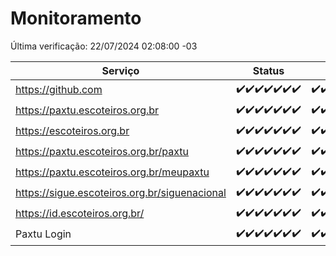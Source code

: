 # Monitoramento

Última verificação: 22/07/2024 02:08:00 -03

|Serviço|Status|Últimas 24h|
|---|---|---|
|https://github.com|<span title="2024-07-15: OK=23">✔️</span><span title="2024-07-16: OK=24">✔️</span><span title="2024-07-17: OK=24">✔️</span><span title="2024-07-18: OK=23">✔️</span><span title="2024-07-19: OK=23">✔️</span><span title="2024-07-20: OK=24">✔️</span><span title="2024-07-21: OK=5">✔️</span>|<span title="21/07/2024 03:09:00 -03 : 200">✔️</span><span title="21/07/2024 04:05:00 -03 : 200">✔️</span><span title="21/07/2024 05:08:00 -03 : 200">✔️</span><span title="21/07/2024 06:06:00 -03 : 200">✔️</span><span title="21/07/2024 07:06:00 -03 : 200">✔️</span><span title="21/07/2024 08:05:00 -03 : 200">✔️</span><span title="21/07/2024 09:12:00 -03 : 200">✔️</span><span title="21/07/2024 10:07:00 -03 : 200">✔️</span><span title="21/07/2024 11:06:00 -03 : 200">✔️</span><span title="21/07/2024 12:07:00 -03 : 200">✔️</span><span title="21/07/2024 13:09:00 -03 : 200">✔️</span><span title="21/07/2024 14:04:00 -03 : 200">✔️</span><span title="21/07/2024 15:08:00 -03 : 200">✔️</span><span title="21/07/2024 16:03:00 -03 : 200">✔️</span><span title="21/07/2024 17:08:00 -03 : 200">✔️</span><span title="21/07/2024 18:05:00 -03 : 200">✔️</span><span title="21/07/2024 19:06:00 -03 : 200">✔️</span><span title="21/07/2024 20:06:00 -03 : 200">✔️</span><span title="21/07/2024 21:36:00 -03 : 200">✔️</span><span title="21/07/2024 23:00:00 -03 : 200">✔️</span><span title="22/07/2024 00:09:00 -03 : 200">✔️</span><span title="22/07/2024 01:09:00 -03 : 200">✔️</span><span title="22/07/2024 02:08:00 -03 : 200">✔️</span>|
|https://paxtu.escoteiros.org.br|<span title="2024-07-15: OK=23">✔️</span><span title="2024-07-16: OK=24">✔️</span><span title="2024-07-17: OK=24">✔️</span><span title="2024-07-18: OK=23">✔️</span><span title="2024-07-19: OK=23">✔️</span><span title="2024-07-20: OK=24">✔️</span><span title="2024-07-21: OK=5">✔️</span>|<span title="21/07/2024 03:09:00 -03 : 200">✔️</span><span title="21/07/2024 04:05:00 -03 : 200">✔️</span><span title="21/07/2024 05:08:00 -03 : 200">✔️</span><span title="21/07/2024 06:06:00 -03 : 200">✔️</span><span title="21/07/2024 07:06:00 -03 : 200">✔️</span><span title="21/07/2024 08:05:00 -03 : 200">✔️</span><span title="21/07/2024 09:12:00 -03 : 200">✔️</span><span title="21/07/2024 10:07:00 -03 : 200">✔️</span><span title="21/07/2024 11:06:00 -03 : 200">✔️</span><span title="21/07/2024 12:07:00 -03 : 200">✔️</span><span title="21/07/2024 13:09:00 -03 : 200">✔️</span><span title="21/07/2024 14:04:00 -03 : 200">✔️</span><span title="21/07/2024 15:08:00 -03 : 200">✔️</span><span title="21/07/2024 16:03:00 -03 : 200">✔️</span><span title="21/07/2024 17:08:00 -03 : 200">✔️</span><span title="21/07/2024 18:05:00 -03 : 200">✔️</span><span title="21/07/2024 19:06:00 -03 : 200">✔️</span><span title="21/07/2024 20:06:00 -03 : 200">✔️</span><span title="21/07/2024 21:36:00 -03 : 200">✔️</span><span title="21/07/2024 23:00:00 -03 : 200">✔️</span><span title="22/07/2024 00:09:00 -03 : 200">✔️</span><span title="22/07/2024 01:09:00 -03 : 200">✔️</span><span title="22/07/2024 02:08:00 -03 : 200">✔️</span>|
|https://escoteiros.org.br|<span title="2024-07-15: OK=23">✔️</span><span title="2024-07-16: OK=24">✔️</span><span title="2024-07-17: OK=24">✔️</span><span title="2024-07-18: OK=23">✔️</span><span title="2024-07-19: OK=23">✔️</span><span title="2024-07-20: OK=24">✔️</span><span title="2024-07-21: OK=5">✔️</span>|<span title="21/07/2024 03:09:00 -03 : 200">✔️</span><span title="21/07/2024 04:05:00 -03 : 200">✔️</span><span title="21/07/2024 05:08:00 -03 : 200">✔️</span><span title="21/07/2024 06:06:00 -03 : 200">✔️</span><span title="21/07/2024 07:06:00 -03 : 200">✔️</span><span title="21/07/2024 08:05:00 -03 : 200">✔️</span><span title="21/07/2024 09:12:00 -03 : 200">✔️</span><span title="21/07/2024 10:07:00 -03 : 200">✔️</span><span title="21/07/2024 11:06:00 -03 : 200">✔️</span><span title="21/07/2024 12:07:00 -03 : 200">✔️</span><span title="21/07/2024 13:09:00 -03 : 200">✔️</span><span title="21/07/2024 14:04:00 -03 : 200">✔️</span><span title="21/07/2024 15:08:00 -03 : 200">✔️</span><span title="21/07/2024 16:03:00 -03 : 200">✔️</span><span title="21/07/2024 17:08:00 -03 : 200">✔️</span><span title="21/07/2024 18:05:00 -03 : 200">✔️</span><span title="21/07/2024 19:06:00 -03 : 200">✔️</span><span title="21/07/2024 20:06:00 -03 : 200">✔️</span><span title="21/07/2024 21:36:00 -03 : 200">✔️</span><span title="21/07/2024 23:00:00 -03 : 200">✔️</span><span title="22/07/2024 00:09:00 -03 : 200">✔️</span><span title="22/07/2024 01:09:00 -03 : 200">✔️</span><span title="22/07/2024 02:08:00 -03 : 200">✔️</span>|
|https://paxtu.escoteiros.org.br/paxtu|<span title="2024-07-15: OK=23">✔️</span><span title="2024-07-16: OK=24">✔️</span><span title="2024-07-17: OK=24">✔️</span><span title="2024-07-18: OK=23">✔️</span><span title="2024-07-19: OK=23">✔️</span><span title="2024-07-20: OK=24">✔️</span><span title="2024-07-21: OK=5">✔️</span>|<span title="21/07/2024 03:09:00 -03 : 200">✔️</span><span title="21/07/2024 04:05:00 -03 : 200">✔️</span><span title="21/07/2024 05:08:00 -03 : 200">✔️</span><span title="21/07/2024 06:06:00 -03 : 200">✔️</span><span title="21/07/2024 07:06:00 -03 : 200">✔️</span><span title="21/07/2024 08:05:00 -03 : 200">✔️</span><span title="21/07/2024 09:12:00 -03 : 200">✔️</span><span title="21/07/2024 10:07:00 -03 : 200">✔️</span><span title="21/07/2024 11:06:00 -03 : 200">✔️</span><span title="21/07/2024 12:07:00 -03 : 200">✔️</span><span title="21/07/2024 13:09:00 -03 : 200">✔️</span><span title="21/07/2024 14:04:00 -03 : 200">✔️</span><span title="21/07/2024 15:08:00 -03 : 200">✔️</span><span title="21/07/2024 16:03:00 -03 : 200">✔️</span><span title="21/07/2024 17:08:00 -03 : 200">✔️</span><span title="21/07/2024 18:05:00 -03 : 200">✔️</span><span title="21/07/2024 19:06:00 -03 : 200">✔️</span><span title="21/07/2024 20:07:00 -03 : 200">✔️</span><span title="21/07/2024 21:36:00 -03 : 200">✔️</span><span title="21/07/2024 23:00:00 -03 : 200">✔️</span><span title="22/07/2024 00:09:00 -03 : 200">✔️</span><span title="22/07/2024 01:09:00 -03 : 200">✔️</span><span title="22/07/2024 02:08:00 -03 : 200">✔️</span>|
|https://paxtu.escoteiros.org.br/meupaxtu|<span title="2024-07-15: OK=23">✔️</span><span title="2024-07-16: OK=24">✔️</span><span title="2024-07-17: OK=24">✔️</span><span title="2024-07-18: OK=23">✔️</span><span title="2024-07-19: OK=23">✔️</span><span title="2024-07-20: OK=24">✔️</span><span title="2024-07-21: OK=5">✔️</span>|<span title="21/07/2024 03:09:00 -03 : 200">✔️</span><span title="21/07/2024 04:05:00 -03 : 200">✔️</span><span title="21/07/2024 05:08:00 -03 : 200">✔️</span><span title="21/07/2024 06:06:00 -03 : 200">✔️</span><span title="21/07/2024 07:06:00 -03 : 200">✔️</span><span title="21/07/2024 08:05:00 -03 : 200">✔️</span><span title="21/07/2024 09:12:00 -03 : 200">✔️</span><span title="21/07/2024 10:07:00 -03 : 200">✔️</span><span title="21/07/2024 11:06:00 -03 : 200">✔️</span><span title="21/07/2024 12:07:00 -03 : 200">✔️</span><span title="21/07/2024 13:09:00 -03 : 200">✔️</span><span title="21/07/2024 14:04:00 -03 : 200">✔️</span><span title="21/07/2024 15:08:00 -03 : 200">✔️</span><span title="21/07/2024 16:03:00 -03 : 200">✔️</span><span title="21/07/2024 17:08:00 -03 : 200">✔️</span><span title="21/07/2024 18:05:00 -03 : 200">✔️</span><span title="21/07/2024 19:06:00 -03 : 200">✔️</span><span title="21/07/2024 20:07:00 -03 : 200">✔️</span><span title="21/07/2024 21:36:00 -03 : 200">✔️</span><span title="21/07/2024 23:00:00 -03 : 200">✔️</span><span title="22/07/2024 00:09:00 -03 : 200">✔️</span><span title="22/07/2024 01:09:00 -03 : 200">✔️</span><span title="22/07/2024 02:08:00 -03 : 200">✔️</span>|
|https://sigue.escoteiros.org.br/siguenacional|<span title="2024-07-15: OK=23">✔️</span><span title="2024-07-16: OK=24">✔️</span><span title="2024-07-17: OK=24">✔️</span><span title="2024-07-18: OK=23">✔️</span><span title="2024-07-19: OK=23">✔️</span><span title="2024-07-20: OK=24">✔️</span><span title="2024-07-21: OK=5">✔️</span>|<span title="21/07/2024 03:09:00 -03 : 200">✔️</span><span title="21/07/2024 04:05:00 -03 : 200">✔️</span><span title="21/07/2024 05:08:00 -03 : 200">✔️</span><span title="21/07/2024 06:06:00 -03 : 200">✔️</span><span title="21/07/2024 07:06:00 -03 : 200">✔️</span><span title="21/07/2024 08:05:00 -03 : 200">✔️</span><span title="21/07/2024 09:12:00 -03 : 200">✔️</span><span title="21/07/2024 10:07:00 -03 : 200">✔️</span><span title="21/07/2024 11:06:00 -03 : 200">✔️</span><span title="21/07/2024 12:07:00 -03 : 200">✔️</span><span title="21/07/2024 13:09:00 -03 : 200">✔️</span><span title="21/07/2024 14:04:00 -03 : 200">✔️</span><span title="21/07/2024 15:08:00 -03 : 200">✔️</span><span title="21/07/2024 16:03:00 -03 : 200">✔️</span><span title="21/07/2024 17:08:00 -03 : 200">✔️</span><span title="21/07/2024 18:05:00 -03 : 200">✔️</span><span title="21/07/2024 19:06:00 -03 : 200">✔️</span><span title="21/07/2024 20:07:00 -03 : 200">✔️</span><span title="21/07/2024 21:36:00 -03 : 200">✔️</span><span title="21/07/2024 23:00:00 -03 : 200">✔️</span><span title="22/07/2024 00:09:00 -03 : 200">✔️</span><span title="22/07/2024 01:09:00 -03 : 200">✔️</span><span title="22/07/2024 02:08:00 -03 : 200">✔️</span>|
|https://id.escoteiros.org.br/|<span title="2024-07-15: OK=23">✔️</span><span title="2024-07-16: OK=24">✔️</span><span title="2024-07-17: OK=24">✔️</span><span title="2024-07-18: OK=23">✔️</span><span title="2024-07-19: OK=23">✔️</span><span title="2024-07-20: OK=24">✔️</span><span title="2024-07-21: OK=5">✔️</span>|<span title="21/07/2024 03:09:00 -03 : 200">✔️</span><span title="21/07/2024 04:05:00 -03 : 200">✔️</span><span title="21/07/2024 05:08:00 -03 : 200">✔️</span><span title="21/07/2024 06:06:00 -03 : 200">✔️</span><span title="21/07/2024 07:06:00 -03 : 200">✔️</span><span title="21/07/2024 08:05:00 -03 : 200">✔️</span><span title="21/07/2024 09:12:00 -03 : 200">✔️</span><span title="21/07/2024 10:07:00 -03 : 200">✔️</span><span title="21/07/2024 11:06:00 -03 : 200">✔️</span><span title="21/07/2024 12:07:00 -03 : 200">✔️</span><span title="21/07/2024 13:09:00 -03 : 200">✔️</span><span title="21/07/2024 14:04:00 -03 : 200">✔️</span><span title="21/07/2024 15:08:00 -03 : 200">✔️</span><span title="21/07/2024 16:03:00 -03 : 200">✔️</span><span title="21/07/2024 17:08:00 -03 : 200">✔️</span><span title="21/07/2024 18:05:00 -03 : 200">✔️</span><span title="21/07/2024 19:06:00 -03 : 200">✔️</span><span title="21/07/2024 20:07:00 -03 : 200">✔️</span><span title="21/07/2024 21:36:00 -03 : 200">✔️</span><span title="21/07/2024 23:00:00 -03 : 200">✔️</span><span title="22/07/2024 00:09:00 -03 : 200">✔️</span><span title="22/07/2024 01:09:00 -03 : 200">✔️</span><span title="22/07/2024 02:08:00 -03 : 200">✔️</span>|
|Paxtu Login|<span title="2024-07-15: OK=23">✔️</span><span title="2024-07-16: OK=24">✔️</span><span title="2024-07-17: OK=24">✔️</span><span title="2024-07-18: OK=23">✔️</span><span title="2024-07-19: OK=23">✔️</span><span title="2024-07-20: OK=24">✔️</span><span title="2024-07-21: OK=5">✔️</span>|<span title="21/07/2024 03:09:00 -03 : 200">✔️</span><span title="21/07/2024 04:05:00 -03 : 200">✔️</span><span title="21/07/2024 05:08:00 -03 : 200">✔️</span><span title="21/07/2024 06:06:00 -03 : 200">✔️</span><span title="21/07/2024 07:06:00 -03 : 200">✔️</span><span title="21/07/2024 08:05:00 -03 : 200">✔️</span><span title="21/07/2024 09:12:00 -03 : 200">✔️</span><span title="21/07/2024 10:07:00 -03 : 200">✔️</span><span title="21/07/2024 11:06:00 -03 : 200">✔️</span><span title="21/07/2024 12:07:00 -03 : 200">✔️</span><span title="21/07/2024 13:09:00 -03 : 200">✔️</span><span title="21/07/2024 14:04:00 -03 : 200">✔️</span><span title="21/07/2024 15:08:00 -03 : 200">✔️</span><span title="21/07/2024 16:03:00 -03 : 200">✔️</span><span title="21/07/2024 17:08:00 -03 : 200">✔️</span><span title="21/07/2024 18:05:00 -03 : 200">✔️</span><span title="21/07/2024 19:06:00 -03 : 200">✔️</span><span title="21/07/2024 20:07:00 -03 : 200">✔️</span><span title="21/07/2024 21:36:00 -03 : 200">✔️</span><span title="21/07/2024 23:00:00 -03 : 200">✔️</span><span title="22/07/2024 00:09:00 -03 : 200">✔️</span><span title="22/07/2024 01:09:00 -03 : 200">✔️</span><span title="22/07/2024 02:08:00 -03 : 200">✔️</span>|
